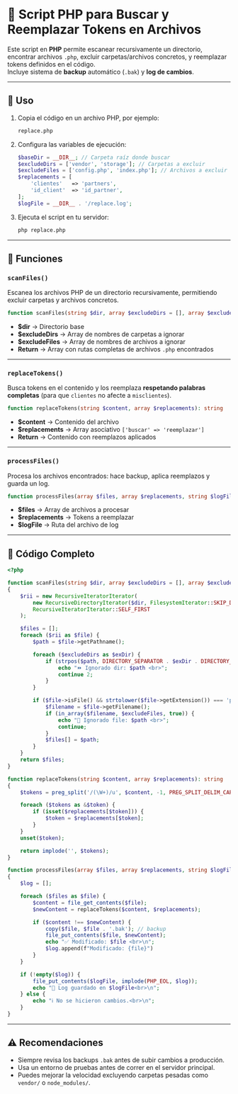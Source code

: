 # 🐘 Script PHP para Buscar y Reemplazar Tokens en Archivos

Este script en **PHP** permite escanear recursivamente un directorio, encontrar archivos `.php`, excluir carpetas/archivos concretos, y reemplazar tokens definidos en el código.  
Incluye sistema de **backup** automático (`.bak`) y **log de cambios**.

---

## 🚀 Uso

1. Copia el código en un archivo PHP, por ejemplo:

   ```bash
   replace.php
   ```

2. Configura las variables de ejecución:

   ```php
   $baseDir = __DIR__; // Carpeta raíz donde buscar
   $excludeDirs = ['vendor', 'storage']; // Carpetas a excluir
   $excludeFiles = ['config.php', 'index.php']; // Archivos a excluir
   $replacements = [
       'clientes'   => 'partners',
       'id_client'  => 'id_partner',
   ];
   $logFile = __DIR__ . '/replace.log';
   ```

3. Ejecuta el script en tu servidor:
   ```bash
   php replace.php
   ```

---

## 📂 Funciones

### `scanFiles()`

Escanea los archivos PHP de un directorio recursivamente, permitiendo excluir carpetas y archivos concretos.

```php
function scanFiles(string $dir, array $excludeDirs = [], array $excludeFiles = []): array
```

- **$dir** → Directorio base
- **$excludeDirs** → Array de nombres de carpetas a ignorar
- **$excludeFiles** → Array de nombres de archivos a ignorar
- **Return** → Array con rutas completas de archivos `.php` encontrados

---

### `replaceTokens()`

Busca tokens en el contenido y los reemplaza **respetando palabras completas** (para que `clientes` no afecte a `misclientes`).

```php
function replaceTokens(string $content, array $replacements): string
```

- **$content** → Contenido del archivo
- **$replacements** → Array asociativo `['buscar' => 'reemplazar']`
- **Return** → Contenido con reemplazos aplicados

---

### `processFiles()`

Procesa los archivos encontrados: hace backup, aplica reemplazos y guarda un log.

```php
function processFiles(array $files, array $replacements, string $logFile): void
```

- **$files** → Array de archivos a procesar
- **$replacements** → Tokens a reemplazar
- **$logFile** → Ruta del archivo de log

---

## 📜 Código Completo

```php
<?php

function scanFiles(string $dir, array $excludeDirs = [], array $excludeFiles = []): array
{
    $rii = new RecursiveIteratorIterator(
        new RecursiveDirectoryIterator($dir, FilesystemIterator::SKIP_DOTS),
        RecursiveIteratorIterator::SELF_FIRST
    );

    $files = [];
    foreach ($rii as $file) {
        $path = $file->getPathname();

        foreach ($excludeDirs as $exDir) {
            if (strpos($path, DIRECTORY_SEPARATOR . $exDir . DIRECTORY_SEPARATOR) !== false) {
                echo "⏩ Ignorado dir: $path <br>";
                continue 2;
            }
        }

        if ($file->isFile() && strtolower($file->getExtension()) === 'php') {
            $filename = $file->getFilename();
            if (in_array($filename, $excludeFiles, true)) {
                echo "📇 Ignorado file: $path <br>";
                continue;
            }
            $files[] = $path;
        }
    }
    return $files;
}

function replaceTokens(string $content, array $replacements): string
{
    $tokens = preg_split('/(\W+)/u', $content, -1, PREG_SPLIT_DELIM_CAPTURE);

    foreach ($tokens as &$token) {
        if (isset($replacements[$token])) {
            $token = $replacements[$token];
        }
    }
    unset($token);

    return implode('', $tokens);
}

function processFiles(array $files, array $replacements, string $logFile): void
{
    $log = [];

    foreach ($files as $file) {
        $content = file_get_contents($file);
        $newContent = replaceTokens($content, $replacements);

        if ($content !== $newContent) {
            copy($file, $file . '.bak'); // backup
            file_put_contents($file, $newContent);
            echo "✅ Modificado: $file <br>\n";
            $log.append(f"Modificado: {file}")
        }
    }

    if (!empty($log)) {
        file_put_contents($logFile, implode(PHP_EOL, $log));
        echo "📄 Log guardado en $logFile<br>\n";
    } else {
        echo "ℹ️ No se hicieron cambios.<br>\n";
    }
}
```

---

## ⚠️ Recomendaciones

- Siempre revisa los backups `.bak` antes de subir cambios a producción.
- Usa un entorno de pruebas antes de correr en el servidor principal.
- Puedes mejorar la velocidad excluyendo carpetas pesadas como `vendor/` o `node_modules/`.

